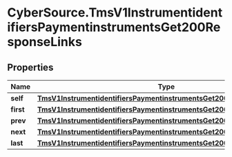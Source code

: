 # CyberSource.TmsV1InstrumentidentifiersPaymentinstrumentsGet200ResponseLinks

## Properties
Name | Type | Description | Notes
------------ | ------------- | ------------- | -------------
**self** | [**TmsV1InstrumentidentifiersPaymentinstrumentsGet200ResponseLinksSelf**](TmsV1InstrumentidentifiersPaymentinstrumentsGet200ResponseLinksSelf.md) |  | [optional] 
**first** | [**TmsV1InstrumentidentifiersPaymentinstrumentsGet200ResponseLinksFirst**](TmsV1InstrumentidentifiersPaymentinstrumentsGet200ResponseLinksFirst.md) |  | [optional] 
**prev** | [**TmsV1InstrumentidentifiersPaymentinstrumentsGet200ResponseLinksPrev**](TmsV1InstrumentidentifiersPaymentinstrumentsGet200ResponseLinksPrev.md) |  | [optional] 
**next** | [**TmsV1InstrumentidentifiersPaymentinstrumentsGet200ResponseLinksNext**](TmsV1InstrumentidentifiersPaymentinstrumentsGet200ResponseLinksNext.md) |  | [optional] 
**last** | [**TmsV1InstrumentidentifiersPaymentinstrumentsGet200ResponseLinksLast**](TmsV1InstrumentidentifiersPaymentinstrumentsGet200ResponseLinksLast.md) |  | [optional] 


